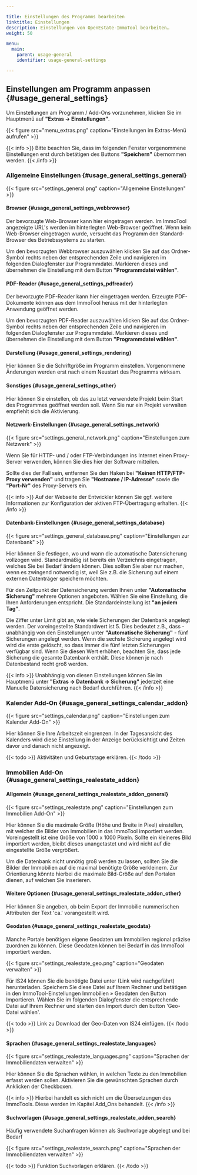```yaml
---

title: Einstellungen des Programms bearbeiten
linktitle: Einstellungen
description: Einstellungen von OpenEstate-ImmoTool bearbeiten…
weight: 50

menu:
  main:
    parent: usage-general
    identifier: usage-general-settings

---
```


## Einstellungen am Programm anpassen {#usage_general_settings}

Um Einstellungen am Programm / Add-Ons vorzunehmen, klicken Sie im Hauptmenü auf **"Extras → Einstellungen"**.

{{< figure src="menu_extras.png" caption="Einstellungen im Extras-Menü aufrufen" >}}

{{< info >}}
Bitte beachten Sie, dass im folgenden Fenster vorgenommene Einstellungen erst durch betätigen des Buttons **"Speichern"** übernommen werden.
{{< /info >}}


### Allgemeine Einstellungen {#usage_general_settings_general}

{{< figure src="settings_general.png" caption="Allgemeine Einstellungen" >}}


#### Browser {#usage_general_settings_webbrowser}

Der bevorzugte Web-Browser kann hier eingetragen werden. Im ImmoTool angezeigte URL's werden im hinterlegten Web-Browser geöffnet. Wenn kein Web-Browser eingetragen wurde, versucht das Programm den Standard-Browser des Betriebssystems zu starten.

Um den bevorzugten Webbrowser auszuwählen klicken Sie auf das Ordner-Symbol rechts neben der entsprechenden Zeile und navigieren im folgenden Dialogfenster zur Programmdatei. Markieren dieses und übernehmen die Einstellung mit dem Button **"Programmdatei wählen"**.


#### PDF-Reader {#usage_general_settings_pdfreader}

Der bevorzugte PDF-Reader kann hier eingetragen werden. Erzeugte PDF-Dokumente können aus dem ImmoTool heraus mit der hinterlegten Anwendung geöffnet werden.

Um den bevorzugten PDF-Reader auszuwählen klicken Sie auf das Ordner-Symbol rechts neben der entsprechenden Zeile und navigieren im folgenden Dialogfenster zur Programmdatei. Markieren dieses und übernehmen die Einstellung mit dem Button **"Programmdatei wählen"**.


#### Darstellung {#usage_general_settings_rendering}

Hier können Sie die Schriftgröße im Programm einstellen. Vorgenommene Änderungen werden erst nach einem Neustart des Programms wirksam.


#### Sonstiges {#usage_general_settings_other}

Hier können Sie einstellen, ob das zu letzt verwendete Projekt beim Start des Programmes geöffnet werden soll. Wenn Sie nur ein Projekt verwalten empfiehlt sich die Aktivierung.


#### Netzwerk-Einstellungen {#usage_general_settings_network}

{{< figure src="settings_general_network.png" caption="Einstellungen zum Netzwerk" >}}

Wenn Sie für HTTP- und / oder FTP-Verbindungen ins Internet einen Proxy-Server verwenden, können Sie dies hier der Software mitteilen.

Sollte dies der Fall sein, entfernen Sie den Haken bei **"Keinen HTTP/FTP-Proxy verwenden"** und tragen Sie **"Hostname / IP-Adresse"** sowie die **"Port-Nr"** des Proxy-Servers ein.

{{< info >}}
Auf der Webseite der Entwickler können Sie ggf. weitere Informationen zur Konfiguration der aktiven FTP-Übertragung erhalten.
{{< /info >}}


#### Datenbank-Einstellungen {#usage_general_settings_database}

{{< figure src="settings_general_database.png" caption="Einstellungen zur Datenbank" >}}

Hier können Sie festlegen, wo und wann die automatische Datensicherung vollzogen wird. Standardmäßig ist bereits ein Verzeichnis eingetragen, welches Sie bei Bedarf ändern können. Dies sollten Sie aber nur machen, wenn es zwingend notwendig ist, weil Sie z.B. die Sicherung auf einem externen Datenträger speichern möchten.

Für den Zeitpunkt der Datensicherung werden Ihnen unter **"Automatische Sicherung"** mehrere Optionen angeboten. Wählen Sie eine Einstellung, die Ihren Anforderungen entspricht. Die Standardeinstellung ist **"an jedem Tag"**.

Die Ziffer unter Limit gibt an, wie viele Sicherungen der Datenbank angelegt werden. Der voreingestellte Standardwert ist 5. Dies bedeutet z.B., dass - unabhängig von den Einstellungen unter **"Automatische Sicherung"** - fünf Sicherungen angelegt werden. Wenn die sechste Sicherung angelegt wird wird die erste gelöscht, so dass immer die fünf letzten Sicherungen verfügbar sind.
Wenn Sie diesen Wert erhöhen, beachten Sie, dass jede Sicherung die gesamte Datenbank enthält. Diese können je nach Datenbestand recht groß werden.

{{< info >}}
Unabhängig von diesen Einstellungen können Sie im Hauptmenü unter **"Extras → Datenbank → Sicherung"** jederzeit eine Manuelle Datensicherung nach Bedarf durchführen.
{{< /info >}}


### Kalender Add-On {#usage_general_settings_calendar_addon}

{{< figure src="settings_calendar.png" caption="Einstellungen zum Kalender Add-On" >}}

Hier können Sie Ihre Arbeitszeit eingrenzen. In der Tagesansicht des Kalenders wird diese Einstellung in der Anzeige berücksichtigt und Zeiten davor und danach nicht angezeigt.

{{< todo >}}
Aktivitäten und Geburtstage erklären.
{{< /todo >}}


### Immobilien Add-On {#usage_general_settings_realestate_addon}


#### Allgemein {#usage_general_settings_realestate_addon_general}

{{< figure src="settings_realestate.png" caption="Einstellungen zum Immobilien Add-On" >}}

Hier können Sie die maximale Größe (Höhe und Breite in Pixel) einstellen, mit welcher die Bilder von Immobilien in das ImmoTool importiert werden. Voreingestellt ist eine Größe von 1000 x 1000 Pixeln. Sollte ein kleineres Bild importiert werden, bleibt dieses unangetastet und wird nicht auf die eingestellte Größe vergrößert.

Um die Datenbank nicht unnötig groß werden zu lassen, sollten Sie die Bilder der Immobilien auf die maximal benötigte Größe verkleinern. Zur Orientierung könnte hierbei die maximale Bild-Größe auf den Portalen dienen, auf welchen Sie inserieren.


#### Weitere Optionen {#usage_general_settings_realestate_addon_other}

Hier können Sie angeben, ob beim Export der Immobilie nummerischen Attributen der Text 'ca.' vorangestellt wird.


#### Geodaten {#usage_general_settings_realestate_geodata}

Manche Portale benötigen eigene Geodaten um Immobilien regional präzise zuordnen zu können. Diese Geodaten können bei Bedarf in das ImmoTool importiert werden.

{{< figure src="settings_realestate_geo.png" caption="Geodaten verwalten" >}}

Für IS24 können Sie die benötigte Datei unter (Link wird nachgeführt) herunterladen. Speichern Sie diese Datei auf Ihrem Rechner und betätigen in den ImmoTool-Einstellungen Immobilien » Geodaten den Button Importieren. Wählen Sie im folgenden Dialogfenster die entsprechende Datei auf Ihrem Rechner und starten den Import durch den button 'Geo-Datei wählen'.

{{< todo >}}
Link zu Download der Geo-Daten von IS24 einfügen.
{{< /todo >}}


#### Sprachen {#usage_general_settings_realestate_languages}

{{< figure src="settings_realestate_languages.png" caption="Sprachen der Immobiliendaten verwalten" >}}

Hier können Sie die Sprachen wählen, in welchen Texte zu den Immobilien erfasst werden sollen. Aktivieren Sie die gewünschten Sprachen durch Anklicken der Checkboxen.

{{< info >}}
Hierbei handelt es sich nicht um die Übersetzungen des ImmoTools. Diese werden im Kapitel Add_Ons behandelt.
{{< /info >}}


#### Suchvorlagen {#usage_general_settings_realestate_addon_search}

Häufig verwendete Suchanfragen können als Suchvorlage abgelegt und bei Bedarf 

{{< figure src="settings_realestate_search.png" caption="Sprachen der Immobiliendaten verwalten" >}}


{{< todo >}}
Funktion Suchvorlagen erklären.
{{< /todo >}}


